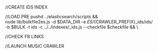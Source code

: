 //CREATE IDS INDEX

//LOAD PRE
pushd ../elasticsearch/scripts && \
  node lib/bulkfile2es.js -d $DATA_DIR -e $ES/${CRAWLER_PREFIX}_ids/ids/ \
    -b $BULK -t ids -c ../../indexes/_ids.js --checkfile $checkfile && \

//CHECK FB LINKS

//LAUNCH MUSIC CRAWLER